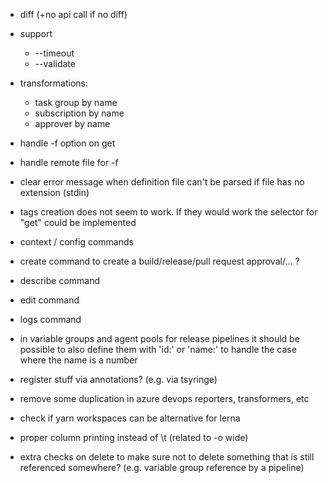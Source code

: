 - diff (+no api call if no diff)
- support
  - --timeout
  - --validate
- transformations:
  - task group by name
  - subscription by name
  - approver by name
- handle -f option on get
- handle remote file for -f
- clear error message when definition file can't be parsed if file has no extension (stdin)
- tags creation does not seem to work. If they would work the selector for "get" could be implemented
- context / config commands
- create command to create a build/release/pull request approval/... ?
- describe command
- edit command
- logs command
- in variable groups and agent pools for release pipelines it should be possible to also define them with 'id:' or 'name:' to handle the case where the name is a number

- register stuff via annotations? (e.g. via tsyringe)
- remove some duplication in azure devops reporters, transformers, etc

- check if yarn workspaces can be alternative for lerna

- proper column printing instead of \t (related to -o wide)
- extra checks on delete to make sure not to delete something that is still referenced somewhere? (e.g. variable group reference by a pipeline)
